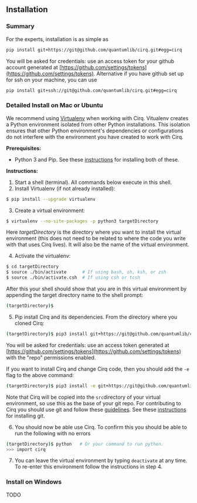 ## Installation

### Summary

For the experts, installation is as simple as
```bash
pip install git+https://git@github.com/quantumlib/cirq.git#egg=cirq
```
You will be asked for credentials: use an access token for your github
account generated at
[https://github.com/settings/tokens](https://github.com/settings/tokens).
Alternative if you have github set up for ssh on your machine, 
you can use
```bash
pip install git+ssh://git@github.com/quantumlib/cirq.git#egg=cirq
``` 

### Detailed Install on Mac or Ubuntu 

We recommend using [Virtualenv](https://virtualenv.pypa.io/en/stable/) when
working with Cirq.  Vitualenv creates a Python environment isolated from 
other Python installations. This isolation ensures that other Python 
environment's dependencies or configurations do not interfere with the
environment you have created to work with Cirq.

**Prerequisites:**
 - Python 3 and Pip. See these 
[instructions](http://docs.python-guide.org/en/latest/starting/installation/)
for installing both of these. 

**Instructions:**
1. Start a shell (terminal). All commands below execute in this shell.
2. Install Virtualenv (if not already installed):
```bash
$ pip install --upgrade virtualenv 
```

3. Create a virtual environment:
```bash
$ virtualenv --no-site-packages -p python3 targetDirectory
```
Here *targetDirectory* is the directory where you want to install the
virtual environment (this does not need to be related to where the code
you write with that uses Cirq lives). It will also be the name of
the virtual environment.

4. Activate the virtualenv:
```bash
$ cd targetDirectory
$ source ./bin/activate      # If using bash, sh, ksh, or zsh
$ source ./bin/activate.csh  # If using csh or tcsh 
```
After this your shell should show that you are in this virtual environment
by appending the target directory name to the shell prompt:
```bash
(targetDirectory)$
```

5. Pip install Cirq and its dependencies. From the directory where 
you cloned Cirq:
```bash
(targetDirectory)$ pip3 install git+https://git@github.com/quantumlib/cirq.git#egg=cirq
``` 
You will be asked for credentials: use an access token generated at
[https://github.com/settings/tokens](https://github.com/settings/tokens) 
with the "repo" permissions enabled.

If you want to install Cirq and change Cirq code, then you should add the
```-e``` flag to the above command:
```bash
(targetDirectory)$ pip3 install -e git+https://git@github.com/quantumlib/cirq.git#egg=cirq
```  
Note that Cirq will be copied into the ```src```directory of your 
virtual environment, so use this as the base of 
your git repo. For contributing to Cirq you should use git and
follow these [guidelines](../../CONTRIBUTING.md). See these 
[instructions](https://git-scm.com/book/en/v2/Getting-Started-Installing-Git)
for installing git.  

6. You should now be able use Cirq. To confirm this you should be able
to run the following with no errors
```bash
(targetDirectory)$ python   # Or your command to run python.
>>> import cirq
```

7. You can leave the virtual environment by typing ```deactivate```
at any time. To re-enter this environment follow the instructions in 
step 4.   

### Install on Windows

TODO

